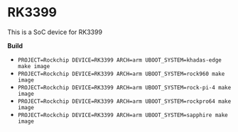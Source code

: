 # RK3399

This is a SoC device for RK3399

**Build**

* `PROJECT=Rockchip DEVICE=RK3399 ARCH=arm UBOOT_SYSTEM=khadas-edge make image`
* `PROJECT=Rockchip DEVICE=RK3399 ARCH=arm UBOOT_SYSTEM=rock960 make image`
* `PROJECT=Rockchip DEVICE=RK3399 ARCH=arm UBOOT_SYSTEM=rock-pi-4 make image`
* `PROJECT=Rockchip DEVICE=RK3399 ARCH=arm UBOOT_SYSTEM=rockpro64 make image`
* `PROJECT=Rockchip DEVICE=RK3399 ARCH=arm UBOOT_SYSTEM=sapphire make image`
